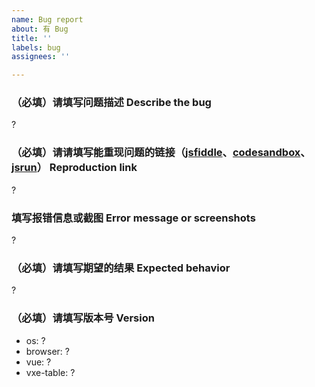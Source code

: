```yaml
---
name: Bug report
about: 有 Bug
title: ''
labels: bug
assignees: ''

---
```


### （必填）请填写问题描述 Describe the bug

 ?

### （必填）请请填写能重现问题的链接（[jsfiddle](https://jsfiddle.net/w8q6unes/)、[codesandbox](https://codesandbox.io/s/vue-template-916h0)、[jsrun](https://jsrun.net/vIyKp/edit)） Reproduction link

 ?

### 填写报错信息或截图 Error message or screenshots

 ?

### （必填）请填写期望的结果 Expected behavior

 ?

### （必填）请填写版本号 Version

- os: ?
- browser: ?
- vue: ?
- vxe-table: ?

